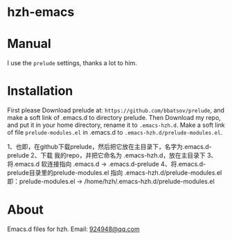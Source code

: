 hzh-emacs
=========

# Manual
I use the `prelude` settings, thanks a lot to him.

# Installation
First please Download prelude at:
`https://github.com/bbatsov/prelude`, and make a soft link of .emacs.d to directory prelude.
Then Download my repo, and put it in your home directory, rename it to `.emacs-hzh.d`.
Make a soft link of file `prelude-modules.el` in .emacs.d to `.emacs-hzh.d/prelude-modules.el`.

1、也即，在github下载prelude，然后把它放在主目录下，名字为.emacs.d-prelude
2、下载 我的repo，并把它命名为 .emacs-hzh.d，放在主目录下
3、将.emacs.d 软连接指向 .emacs.d -> .emacs.d-prelude
4、将.emacs.d-prelude目录里的prelude-modules.el 指向 .emacs-hzh.d/prelude-modules.el即：prelude-modules.el -> /home/hzh/.emacs-hzh.d/prelude-modules.el

# About
Emacs.d files for hzh. Email: 924948@qq.com
